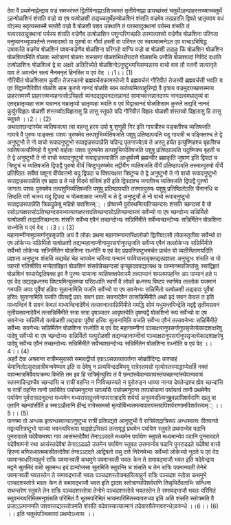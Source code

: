 

  
देवा वै प्रथमेनाह्नेन्द्राय वज्रं समभरंस्तं द्वितीयेनाह्नाऽसिञ्चस्तं तृतीयेनाह्ना प्रायच्छंस्तं चतुर्थेऽहन्प्राहरत्तस्माच्चतुर्थे ऽहन्षोळशिनं शंसति वज्रो वा एष यत्षोळशी तद्यच्चतुर्थेहन्षोळशिनं शंसति वज्रमेव तत्प्रहरति द्विषते भ्रातृव्याय वधं योऽस्य स्तृत्यस्तस्मै स्तर्तवै वज्रो वै षोळशी पशव उक्थानि तं परस्तादुक्थानां पर्यस्य शंसति तं यत्परस्तादुक्थानां पर्यस्य शंसति वज्रेणैव तत्षोळशिन पशून्परिगच्छति तस्मात्पशवो वज्रेणैव षोळशिना परिगता मनुष्यानभ्युपावर्तन्ते तस्मादश्वो वा पुरुषो वा गौर्वा हस्ती वा परिगत एव स्वयमात्मनेऽत एव वाचाऽभिषिद्ध उपावर्तते वज्रमेव षोळशिनं पश्यन्वज्रेणैव षोळशिना परिगतो वाग्घि वज्रो वा षोळशी तदाहुः किं षोळशिन षोळशिन षोळशित्वमिति षोळशः स्तोत्राणां षोळशः शस्त्राणां षोळशभिरक्षैरादत्ते षोळशभिः प्रणौति षोळशपदां निविदं दधाति तत्षोळशिनः षोळशित्वं द्वे वा अक्षरे अतिरिच्येते षोळशिनोऽनुष्टुभमभिसम्पन्नस्य वाचो वाव तौ स्तनौ सत्यानृते वाव ते अवत्येनं सत्यं नैनमनृतं हिनस्ति य एवं वेद ।।1।। (1)  
गौरिवीतं षोळशिसाम कुर्वीत तेजस्कामो ब्रह्मवर्चसकामस्तेजो वै ब्रह्मवर्चसं गौरिवीतं तेजस्वी ब्रह्मवर्चसी भवति य एवं विद्वान्गौरिवीतं षोळशि साम कुरुते नानदं षोळशि साम कर्तव्यमित्याहुरिन्द्रो वै वृत्राय वज्रमुदयच्छत्तस्माय प्राहरत्तमस्मै प्राहरत्तमभ्यहनत्सोऽभिहतो व्यनदद्यद्व्यनदत्तन्नानदं सामाभवत्तन्नानदस्य नानदत्वमभ्रातृव्यं वा एतद्भ्रातृव्यहा साम यन्नानद मभ्रातृव्यो भ्रातृव्यहा भवति य एवं विद्वान्नानदं षोळशिसाम कुरुते तद्यदि नानदं कुर्युरविहृतः षोळशी शंस्तव्योऽविहृतासु हि तासु स्तुवते यदि गौरिवीतं विहृतः षोळशी शंस्तव्यो विहृतासु हि तासु स्तुवते ।।2।। (2)  
अथातश्छन्दांस्येव व्यतिषजत्या त्वा वहन्तु हरय उपो षु शृणुही गिर इति गायत्रीश्च पङ्क्तीश्च व्यतिषजति गायत्रे वै पुरुषः पाङ्क्ताः पशवः पुरुषमेव तत्पशुभिर्व्यतिषजति पशुषु प्रतिष्ठापयति यदु गायत्री च पङ्क्तिश्च ते द्वे अनुष्टुभौ ते नो वाचो रूपादनुष्टुभो रूपाद्वज्ररूपान्नैति यदिन्द्र पृतनाज्येऽयं ते अस्तु हर्यत इत्युष्णिहश्च बृहतीश्च व्यतिषजत्यौष्णिहो वै पुरुषो बार्हताः पशवः पुरुषमेव तत्पशुभिर्व्यतिषजति पशुषु प्रतिष्ठापयति यदुष्णिक्च बृहती च ते द्वे अनुष्टुभौ ते नो वाचो रूपादनुष्टुभो रूपाद्वज्ररूपान्नैति आधूर्ष्वस्मै ब्रह्मन्वीर ब्रह्मकृतिं जुषाण इति द्विपदां च त्रिष्टुभं च व्यतिषजति द्विपाद्वै पुरुषो वीर्यं त्रिष्टुप्पुरुषमेव तद्वीर्येण व्यतिषजति वीर्ये प्रतिष्ठापयति तस्मात्पुरुषो वीर्ये प्रतिष्ठितः सर्वेषां पशूनां वीर्यवत्तमो यदु द्विपदा च विंशत्यक्षरा त्रिष्टुप्च ते द्वे अनुष्टुभौ ते नो वाचो रूपादनुष्टुभो रूपाद्वज्ररूपान्नैति एष ब्रह्मा प्र ते महे विदथे शंसिषं हरी इति द्विपदाश्च जगतीश्च व्यतिषजति द्विपाद्वै पुरुषो जागताः पशवः पुरुषमेव तत्पशुभिर्व्यतिषजति पशुषु प्रतिष्ठापयति तस्मात्पुरुषः पशुषु प्रतिष्ठितोऽत्ति चैनानधि च तिष्ठति वशे चास्य यदु द्विपदा च षोळशाक्षरा जगती च ते द्वे अनुष्टुभौ ते नो वाचो रूपादनुष्टुभो रूपाद्वज्ररूपान्नैति त्रिकद्रुकेषु महिषो यवाशिरम्् । प्रोष्वस्मै पुरोरथमित्यतिच्छन्दसः शंसति च्छन्दसां वै यो रसोऽत्यक्षरत्सोऽतिच्छन्दसमभ्यत्यत्यक्षरत्तदतिच्छन्दसोऽतिच्छन्दस्त्वं सर्वेभ्यो वा एष च्छन्दोभ्य सन्निर्मितो यत्षोळशी तद्यदतिच्छन्दसः शंसति सर्वेभ्य एवैनं तच्छन्दोभ्यः सन्निर्मिमीते सर्वेभ्यच्छन्दोभ्यः सन्निर्मितेन षोळशिना राध्नोति य एवं वेद ।।3।। (3)  
महानाम्नीनामुपसर्गानुपसृजति अयं वै लोकः प्रथमा महानाम्न्यन्तरिक्षलोको द्वितीयाऽसौ लोकस्तृतीया सर्वेभ्यो वा एष लोकेभ्यः सन्निर्मितो यत्षोळशी तद्यन्महानाम्नीनामुपसर्गानुपसृजति सर्वेभ्य एवैनं तल्लोकेभ्यः सन्निर्मिमीते सर्वेभ्यो लोकेभ्यः सन्न्निर्मितेन षोळशिना राध्नोति य एवं वेद प्रप्रवस्त्रिष्टुभमर्चत प्रार्चत यो व्यतीरँफाणयदिति प्रज्ञाता अनुष्टुभः शंसति तद्यथेह चेह चापथेन चरित्वा पन्थानं पर्यवेयात्तादृक्तद्यत्प्रज्ञाता अनुष्टुभः शंसति स यो व्याप्तो गतिश्रीरिव मन्येताविहृतं षोळशिनं शंसयेन्नेच्छन्दसां कृच्छ्रादवपद्यात्यथ यः पाप्मानमपजिघांसुः स्याद्विहृतं षोळशिनं शम्सयेद्वतिषक्त इव वै पुरुषः पाप्माना व्यतिषक्तमेवास्मै तत्पाप्मानं शमलमपहन्ति अप पाप्मानं हते य एवं वेद उद्यद्ब्रध्नस्य विष्टपमित्युत्तमया परिदधाति स्वर्गो वै लोको ब्रध्नस्य विष्टपं स्वर्गमेव तल्लोकं यजमानं गमयति अपाः पूर्वेषां हव्रिवः सुतानामिति यजति सर्वेभ्यो वा एष सवनेभ्यः सन्निर्मितो यत्षोळशी तद्यदपाः पूर्वेषां हरिवः सुतानामिति यजति पीतवद्वै प्रातः सवनं प्रातः सवनादेवैनं तत्सन्निर्मिमीते अथो इदं सवनं केवलं त इति माध्यन्दिनं वै सवनं केवलं माध्यन्दिनादेवैनं तत्सवनात्सन्निर्मिमीते ममद्धि सोमं मधुमन्तमिन्द्रेति मद्वद्वै तृतीयसवनं तृतीयसवनादेवैनं तत्सन्निर्मिमीते सत्रा सत्रा वृषञ्जठर आवृषस्वेति वृषण्वद्वै षोळशिनो रूपं सर्वेभ्यो वा एष सवनेभ्यः सन्निर्मितो यत्षोळशी तद्यदपाः पूर्वेषां हरिवः सुतानामिति यजति सर्वेभ्य एवैनं तत्सवनेभ्यः सन्निर्मिमीते सर्वेभ्यः सवनेभ्यः सन्निर्मितेन षोळशिना राध्नोति य एवं वेद महानाम्नीनां पञ्चाक्षरानुपसर्गानुपसृजेत्येकादशाक्षरेषु पादेषु सर्वेभ्यो वा एष च्छन्दोभ्यः सन्निर्मितो यत्पुरोळशी तद्यन्महानाम्नीनां पञ्चाक्षरानुपसर्गानुपसृजत्येकादशाक्षरेषु पादेषु सर्वेभ्य एवैनं तच्छन्दोभ्यः सन्निर्मिमीते सर्वेभ्यश्छन्दोभ्यः सन्निर्मितेन षोळशिना राध्नोति य एवं वेद ।।4।। (4)  
अहर्वै देवा अश्रयन्त रात्रीमसुरास्ते समावद्वीर्या एवाऽऽसन्नाव्यावर्तन्त सोब्रवीदिन्द्रः कश्चाहं चेमानितोऽसुरान्रात्रीमन्ववेष्याव इति स देवेषु न प्रत्यविन्ददबिभयू रात्रेस्तमसो मृत्योस्तस्माद्धाप्येतर्हि नक्तं यावन्मात्रमिवैवापक्रम्य बिभेति तम इव हि रात्रिर्मृत्युरिव तं वै छन्दांस्येवान्ववायंस्तंयच्छान्दांस्येवान्ववायं स्तस्मादिन्द्रश्चैव च्छन्दांसि च रात्रीं वहन्ति न निविच्छस्यते न पुरोरुङ्न धाय्या नान्या देवतेन्द्रश्च ह्येव च्छन्दांसि च रात्रीं वहन्ति तान्वै पर्यायैरेव पर्यायमनुदन्त यत्पर्यायैः पर्यायमनुदन्त तत्पर्यायाणां पर्यायत्वं तान्वै प्रथमेनैव पर्यायेण पूर्वरात्रादनुदन्त मध्यमेन मध्यरात्रादुत्तमेनापररात्रादपि शर्वर्या अनुस्मसीत्यनुब्रुवन्नापिशर्वराणि खलु वा एतानि च्छन्दांसीति ह स्माऽऽहैतानि हीन्द्रं रात्रेस्तमसो मृत्योर्बिभ्यतमत्यपारयंस्तदपिशर्वराणामपिशर्वरत्वम्् ।।5।। (5)  
पान्तमा वो अन्धस इत्यन्धस्वत्याऽनुष्टुभा रात्रीं प्रतिपद्यते आनुष्टुभी वै रात्रिरेतद्रात्रिरूपं अन्धस्वत्यः पीतवत्यो मद्वत्यस्त्रिष्टुभो याज्या भवन्त्यभिरूपा यद्यज्ञेऽभिरूपं तत्समृद्धं प्रथमेन पर्यायेण स्तुवते प्रथमान्येव पदानि पुनराददते यदेवैषामश्वा गाव आसंस्तदेवैषां तेनाऽऽददते मध्यमेन पर्यायेण स्तुवते मध्यमान्येव पदानि पुनराददते यदेवैषामनो रथा आसंस्तदेवैषां तेनाऽऽददते उत्तमेन पर्यायेण स्तुवत उत्तमान्येव पदानि पुनराददते यदेवैषां वासो हिरण्यं मणिरध्यात्ममासीतत्देवैषां तेनाऽऽददते आद्विषतो वसु दत्ते निरेनमेभ्यः सर्वेभ्यो लोकेभ्यो नुदते य एवं वेद पवमानवधरित्याहुर्न रात्रिः पवमानवती कथमुभे पवमानवती भवतः केन ते समावद्भाजौ भवत इति यदेवेन्द्राय मद्वने सुतमिदं वसो सुतमन्ध इदं ह्यन्वोजसा सुतमिति स्तुवन्ति च शंसति च तेन रात्रिः पवमानवती तेनेभे पवमानवती भवतस्तेन ते समावद्भाजौ भवतः पञ्चदशस्तोत्रमहरित्याहुर्न रात्रिः पञ्चदश स्तोत्रा कथमुभे पञ्चदशस्तोत्रे भवतः केन ते समावद्भाजौ भवत इति द्वादश स्तोत्राण्यपिशर्वराणि तिसृभिर्देवताभिः सन्धिना राथन्तरेण स्तुवते तेन रात्रिः पञ्चदशस्तोत्रा तेनोभे पञ्चदशस्तोत्रे भवतस्तेन ते समावद्भाजौ भवतः परिमितं स्तुवन्त्यपरिमितमनुशंसति परिमितं वै भूतमपरिमितं भव्यमपरिमितस्यावरुध्या इति अति शंसति स्तोत्रमति वै प्रजाऽऽत्मानमति पशवस्तद्यत्स्तोत्रमति शंसति यदेवास्यात्यात्मानं तदेवास्यैतेनावरुन्धेऽवरुन्धे ।।6।। (6) ।। इति चतुर्थपञ्चिकायां प्रथमोऽध्यायः ।।  
